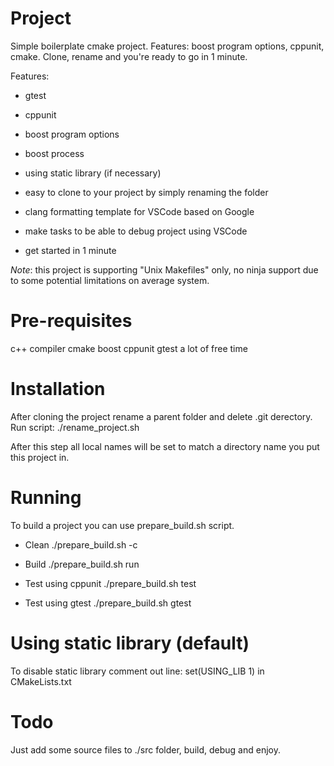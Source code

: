 
# Project

Simple boilerplate cmake project. Features: boost program options, cppunit, cmake. Clone, rename and you're ready to go in 1 minute.

Features:
- gtest
- cppunit
- boost program options
- boost process
- using static library (if necessary)
- easy to clone to your project by simply renaming the folder
- clang formatting template for VSCode based on Google
- make tasks to be able to debug project using VSCode

- get started in 1 minute

*Note*: this project is supporting "Unix Makefiles" only, no ninja support due to some
potential limitations on average system.

# Pre-requisites

c++ compiler
cmake
boost
cppunit
gtest
a lot of free time

# Installation

After cloning the project rename a parent folder and delete .git derectory.
Run script:
./rename_project.sh

After this step all local names will be set to match a directory name you put this
project in.

# Running

To build a project you can use prepare_build.sh script.

- Clean
./prepare_build.sh -c

- Build
./prepare_build.sh run

- Test using cppunit
./prepare_build.sh test

- Test using gtest
./prepare_build.sh gtest

# Using static library (default)

To disable static library comment out line:
set(USING_LIB 1) 
in CMakeLists.txt

# Todo

Just add some source files to ./src folder, build, debug and enjoy.

